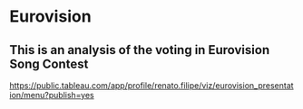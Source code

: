 # Eurovision

## This is an analysis of the voting in Eurovision Song Contest

https://public.tableau.com/app/profile/renato.filipe/viz/eurovision_presentation/menu?publish=yes
